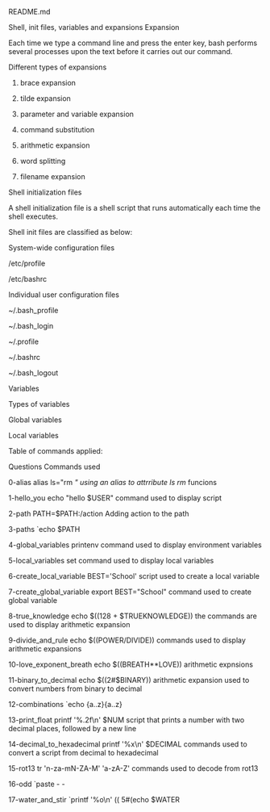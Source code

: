 README.md

Shell, init files, variables and expansions
Expansion

Each time we type a command line and press the enter key, bash performs several processes upon the text before it carries out our command.

Different types of expansions

1. brace expansion

2. tilde expansion

3. parameter and variable expansion

4. command substitution

5. arithmetic expansion

6. word splitting

7. filename expansion


Shell initialization files

A shell initialization file is a shell script that runs automatically each time the shell executes.

Shell init files are classified as below:


System-wide configuration files

/etc/profile

/etc/bashrc

Individual user configuration files


~/.bash_profile

~/.bash_login

~/.profile

~/.bashrc

~/.bash_logout

Variables

Types of variables

Global variables

Local variables

Table of commands applied:

Questions	  Commands used

0-alias		  alias ls="rm *" using an alias to attrribute ls rm* funcions

1-hello_you	  echo "hello $USER" command used to display script

2-path		  PATH=$PATH:/action Adding action to the path

3-paths		  `echo $PATH

4-global_variables	printenv command used to display environment variables

5-local_variables	set command used to display local variables

6-create_local_variable	BEST='School' script used to create a local variable

7-create_global_variable	      export BEST="School" command used to create global variable

8-true_knowledge		      echo $((128 + $TRUEKNOWLEDGE)) the commands are used to display arithmetic expansion

9-divide_and_rule		      echo $((POWER/DIVIDE)) commands used to display arithmetic expansions

10-love_exponent_breath		      echo $((BREATH**LOVE)) arithmetic expnsions

11-binary_to_decimal		      echo $((2#$BINARY)) arithmetic expansion used to convert numbers from binary to decimal

12-combinations			      `echo {a..z}{a..z}

13-print_float			      printf '%.2f\n' $NUM script that prints a number with two decimal places, followed by a new line

14-decimal_to_hexadecimal	      printf '%x\n' $DECIMAL commands used to convert a script from decimal to hexadecimal

15-rot13			      tr 'n-za-mN-ZA-M' 'a-zA-Z' commands used to decode from rot13

16-odd				      `paste - -

17-water_and_stir		      `printf '%o\n' (( 5#(echo $WATER